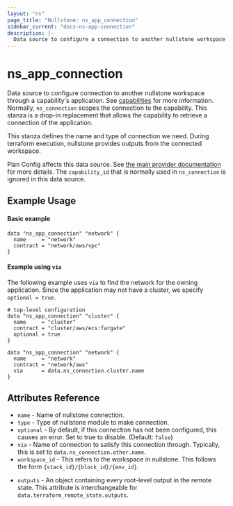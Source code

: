 ```yaml
---
layout: "ns"
page_title: "Nullstone: ns_app_connection"
sidebar_current: "docs-ns-app-connection"
description: |-
  Data source to configure a connection to another nullstone workspace through a capability's application.
---
```


# ns_app_connection

Data source to configure connection to another nullstone workspace through a capability's application.
See [capabilities](../index.html#capabilities) for more information.
Normally, `ns_connection` scopes the connection to the capability.
This stanza is a drop-in replacement that allows the capability to retrieve a connection of the application.

This stanza defines the name and type of connection we need.
During terraform execution, nullstone provides outputs from the connected workspace.

Plan Config affects this data source. See [the main provider documentation](../index.html) for more details.
The `capability_id` that is normally used in `ns_connection` is ignored in this data source.

## Example Usage

#### Basic example

```hcl
data "ns_app_connection" "network" {
  name     = "network"
  contract = "network/aws/vpc"
}
```


#### Example using `via`

The following example uses `via` to find the network for the owning application.
Since the application may not have a cluster, we specify `optional = true`.

```hcl
# top-level configuration
data "ns_app_connection" "cluster" {
  name     = "cluster"
  contract = "cluster/aws/ecs:fargate"
  optional = true
}

data "ns_app_connection" "network" {
  name     = "network"
  contract = "network/aws"
  via      = data.ns_connection.cluster.name
}
```

## Attributes Reference

* `name` - Name of nullstone connection.
* `type` - Type of nullstone module to make connection.
* `optional` - By default, if this connection has not been configured, this causes an error. Set to true to disable. (Default: `false`)
* `via` - Name of connection to satisfy this connection through. Typically, this is set to `data.ns_connection.other.name`.
* `workspace_id` - This refers to the workspace in nullstone. This follows the form `{stack_id}/{block_id}/{env_id}`.
- `outputs` - An object containing every root-level output in the remote state. This attribute is interchangeable for `data.terraform_remote_state.outputs`.
